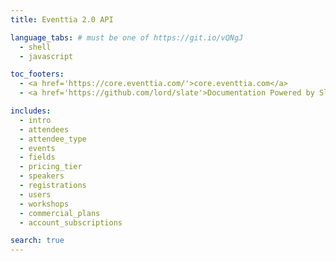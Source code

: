 ```yaml
---
title: Eventtia 2.0 API

language_tabs: # must be one of https://git.io/vQNgJ
  - shell
  - javascript

toc_footers:
  - <a href='https://core.eventtia.com/'>core.eventtia.com</a>
  - <a href='https://github.com/lord/slate'>Documentation Powered by Slate</a>

includes:
  - intro
  - attendees
  - attendee_type
  - events
  - fields
  - pricing_tier
  - speakers
  - registrations
  - users
  - workshops
  - commercial_plans
  - account_subscriptions

search: true
---
```

